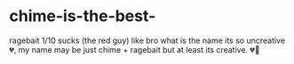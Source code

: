 # chime-is-the-best-
ragebait 1/10 sucks (the red guy) like bro what is the name its so uncreative 💔, my name may be just chime + ragebait but at least its creative. 💔🥀
